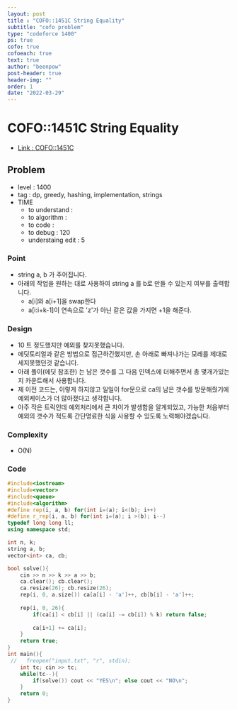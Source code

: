 ```yaml
---
layout: post
title : "COFO::1451C String Equality"
subtitle: "cofo problem"
type: "codeforce 1400"
ps: true
cofo: true
cofoeach: true
text: true
author: "beenpow"
post-header: true
header-img: ""
order: 1
date: "2022-03-29"
---
```

# COFO::1451C String Equality
- [Link : COFO::1451C](https://codeforces.com/problemset/problem/1451/C)


## Problem 

- level : 1400
- tag : dp, greedy, hashing, implementation, strings
- TIME
  - to understand    : 
  - to algorithm     :
  - to code          :
  - to debug         : 120
  - understaing edit : 5

### Point
- string a, b 가 주어집니다.
- 아래의 작업을 원하는 대로 사용하여 string a 를 b로 만들 수 있는지 여부를 출력합니다.
  - a[i]와 a[i+1]을 swap한다
  - a[i:i+k-1]이 연속으로 'z'가 아닌 같은 값을 가지면 +1을 해준다.

### Design
- 10 트 정도했지만 예외를 찾지못했습니다.
- 에딧토리얼과 같은 방법으로 접근하긴했지만, 손 아래로 빠져나가는 모레를 제대로 세지못했던것 같습니다.
- 아래 풀이(에딧 참조한) 는 남은 갯수를 그 다음 인덱스에 더해주면서 총 몇개가있는지 카운트해서 사용합니다.
- 제 이전 코드는, 이렇게 하지않고 일일이 for문으로 ca의 남은 갯수를 방문해줬기에 예외케이스가 더 많아졌다고 생각합니다.
- 아주 작은 트릭인데 예외처리에서 큰 차이가 발생함을 알게되었고, 가능한 처음부터 예외의 갯수가 적도록 간단명료한 식을 사용할 수 있도록 노력해야겠습니다.

### Complexity
- O(N)

### Code

```cpp
#include<iostream>
#include<vector>
#include<queue>
#include<algorithm>
#define rep(i, a, b) for(int i=(a); i<(b); i++)
#define r_rep(i, a, b) for(int i=(a); i >(b); i--)
typedef long long ll;
using namespace std;

int n, k;
string a, b;
vector<int> ca, cb;

bool solve(){
    cin >> n >> k >> a >> b;
    ca.clear(); cb.clear();
    ca.resize(26); cb.resize(26);
    rep(i, 0, a.size()) ca[a[i] - 'a']++, cb[b[i] - 'a']++;
    
    rep(i, 0, 26){
        if(ca[i] < cb[i] || (ca[i] -= cb[i]) % k) return false;
        
        ca[i+1] += ca[i];
    }
    return true;
}
int main(){
 //   freopen("input.txt", "r", stdin);
    int tc; cin >> tc;
    while(tc--){
        if(solve()) cout << "YES\n"; else cout << "NO\n";
    }
    return 0;
}

```
